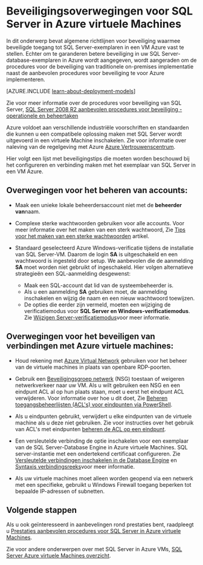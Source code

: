 <properties
    pageTitle="Beveiligingsoverwegingen voor SQL Server in Azure | Microsoft Azure"
    description="In dit onderwerp verwijst naar de resources die zijn gemaakt met het implementatiemodel klassieke en algemene richtlijnen voor het beveiligen van SQL Server wordt uitgevoerd in een Azure Virtual Machine bevat."
    services="virtual-machines-windows"
    documentationCenter="na"
    authors="rothja"
    manager="jhubbard"
   editor=""    
   tags="azure-service-management"/>
<tags
    ms.service="virtual-machines-windows"
    ms.devlang="na"
    ms.topic="article"
    ms.tgt_pltfrm="vm-windows-sql-server"
    ms.workload="infrastructure-services"
    ms.date="06/24/2016"
    ms.author="jroth" />

# <a name="security-considerations-for-sql-server-in-azure-virtual-machines"></a>Beveiligingsoverwegingen voor SQL Server in Azure virtuele Machines
 
In dit onderwerp bevat algemene richtlijnen voor beveiliging waarmee beveiligde toegang tot SQL Server-exemplaren in een VM Azure vast te stellen. Echter om te garanderen betere beveiliging in uw SQL Server-database-exemplaren in Azure wordt aangegeven, wordt aangeraden om de procedures voor de beveiliging van traditionele on-premises implementatie naast de aanbevolen procedures voor beveiliging te voor Azure implementeren.

[AZURE.INCLUDE [learn-about-deployment-models](../../includes/learn-about-deployment-models-classic-include.md)]


Zie voor meer informatie over de procedures voor beveiliging van SQL Server, [SQL Server 2008 R2 aanbevolen procedures voor beveiliging - operationele en beheertaken](http://download.microsoft.com/download/1/2/A/12ABE102-4427-4335-B989-5DA579A4D29D/SQL_Server_2008_R2_Security_Best_Practice_Whitepaper.docx)

Azure voldoet aan verschillende industriële voorschriften en standaarden die kunnen u een compatibele oplossing maken met SQL Server wordt uitgevoerd in een virtuele Machine inschakelen. Zie voor informatie over naleving van de regelgeving met Azure [Azure Vertrouwenscentrum](https://azure.microsoft.com/support/trust-center/).

Hier volgt een lijst met beveiligingstips die moeten worden beschouwd bij het configureren en verbinding maken met het exemplaar van SQL Server in een VM Azure.

## <a name="considerations-for-managing-accounts"></a>Overwegingen voor het beheren van accounts:

- Maak een unieke lokale beheerdersaccount niet met de **beheerder van**naam.

- Complexe sterke wachtwoorden gebruiken voor alle accounts. Voor meer informatie over het maken van een sterk wachtwoord, Zie [Tips voor het maken van een sterke wachtwoorden](http://windows.microsoft.com/en-us/windows-vista/Tips-for-creating-a-strong-password) artikel.

- Standaard geselecteerd Azure Windows-verificatie tijdens de installatie van SQL Server-VM. Daarom de login **SA** is uitgeschakeld en een wachtwoord is ingesteld door setup. We aanbevolen die de aanmelding **SA** moet worden niet gebruikt of ingeschakeld. Hier volgen alternatieve strategieën een SQL-aanmelding desgewenst:
    - Maak een SQL-account dat lid van de systeembeheerder is.
    - Als u een aanmelding **SA** gebruiken moet, de aanmelding inschakelen en wijzig de naam en een nieuw wachtwoord toewijzen.
    - De opties die eerder zijn vermeld, moeten een wijziging de verificatiemodus voor **SQL Server en Windows-verificatiemodus**. Zie [Wijzigen Server-verificatiemodus](https://msdn.microsoft.com/library/ms188670.aspx)voor meer informatie.

## <a name="considerations-for-securing-connections-to-azure-virtual-machine"></a>Overwegingen voor het beveiligen van verbindingen met Azure virtuele machines:

- Houd rekening met [Azure Virtual Network](../virtual-network/virtual-networks-overview.md) gebruiken voor het beheer van de virtuele machines in plaats van openbare RDP-poorten.

- Gebruik een [Beveiligingsgroep netwerk](../virtual-network/virtual-networks-nsg.md) (NSG) toestaan of weigeren netwerkverkeer naar uw VM. Als u wilt gebruiken een NSG en een eindpunt ACL al op hun plaats staan, moet u eerst het eindpunt ACL verwijderen. Voor informatie over hoe u dit doet, Zie [Beheren toegangsbeheerlijsten (ACL's) voor eindpunten via PowerShell](../virtual-network/virtual-networks-acl-powershell.md).

- Als u eindpunten gebruikt, verwijdert u elke eindpunten van de virtuele machine als u deze niet gebruiken. Zie voor instructies over het gebruik van ACL's met eindpunten [beheren de ACL op een eindpunt](../virtual-network/virtual-machines-windows-classic-setup-endpoints.md#manage-the-acl-on-an-endpoint).

- Een versleutelde verbinding de optie inschakelen voor een exemplaar van de SQL Server-Database Engine in Azure virtuele Machines. SQL server-instantie met een ondertekend certificaat configureren. Zie [Versleutelde verbindingen inschakelen in de Database Engine](https://msdn.microsoft.com/library/ms191192.aspx) en [Syntaxis verbindingsreeks](https://msdn.microsoft.com/library/ms254500.aspx)voor meer informatie.

- Als uw virtuele machines moet alleen worden geopend via een netwerk met een specifieke, gebruikt u Windows Firewall toegang beperken tot bepaalde IP-adressen of subnetten.

## <a name="next-steps"></a>Volgende stappen

Als u ook geïnteresseerd in aanbevelingen rond prestaties bent, raadpleegt u [Prestaties aanbevolen procedures voor SQL Server in Azure virtuele Machines](virtual-machines-windows-sql-performance.md).

Zie voor andere onderwerpen over met SQL Server in Azure VMs, [SQL Server Azure virtuele Machines overzicht](virtual-machines-windows-sql-server-iaas-overview.md).
